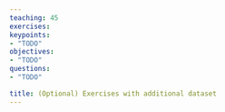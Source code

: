 ```yaml
---
teaching: 45
exercises: 
keypoints:
- "TODO"
objectives:
- "TODO"
questions:
- "TODO"

title: (Optional) Exercises with additional dataset
---
```



